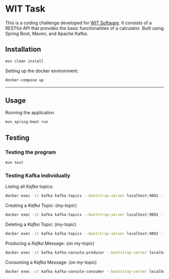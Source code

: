 # WIT Task

This is a coding challenge developed for [WIT Software](https://www.wit-software.com/). It consists of a RESTful API that provides the basic functionalities of a calculator. Built using Spring Boot, Maven, and Apache Kafka.
## Installation

```bash
mvn clean install
```
Setting up the docker environment:

```bash
docker-compose up
```

---

## Usage

Running the application
```bash
mvn spring:boot run
```

## Testing

### Testing the program

```bash
mvn test
```


### Testing Kafka individually

Listing all *Kafka* topics:
```bash
docker exec -it kafka kafka-topics --bootstrap-server localhost:9092 --list
```

Creating a *Kafka* Topic: (my-topic)
```bash
docker exec -it kafka kafka-topics --bootstrap-server localhost:9092 --create --topic my-topic --partitions 1 --replication-factor 1
```

Deleting a *Kafka* Topic: (my-topic)
```bash
docker exec -it kafka kafka-topics --bootstrap-server localhost:9092 --delete --topic my-topic
```

Producing a *Kafka* Message: (on my-topic)
```bash
docker exec -it kafka kafka-console-producer --bootstrap-server localhost:9092 --topic my-topic
```

Consuming a *Kafka* Message: (on my-topic)
```bash
docker exec -it kafka kafka-console-consumer --bootstrap-server localhost:9092 --topic my-topic --from-beginning
```
